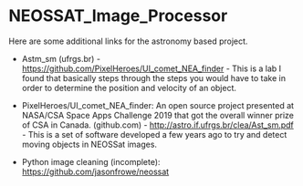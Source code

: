 # NEOSSAT_Image_Processor

Here are some additional links for the astronomy based  project. 

- Astm_sm (ufrgs.br) - https://github.com/PixelHeroes/UI_comet_NEA_finder - 
This is a lab I found that basically steps through the steps you would have to take in order to determine the position and velocity of an object.

- PixelHeroes/UI_comet_NEA_finder: An open source project presented at NASA/CSA Space Apps Challenge 2019 that got the overall winner prize of CSA in Canada. (github.com) - http://astro.if.ufrgs.br/clea/Ast_sm.pdf - 
This is a set of software developed a few years ago to try and detect moving objects in NEOSSat images.

- Python image cleaning (incomplete): https://github.com/jasonfrowe/neossat
